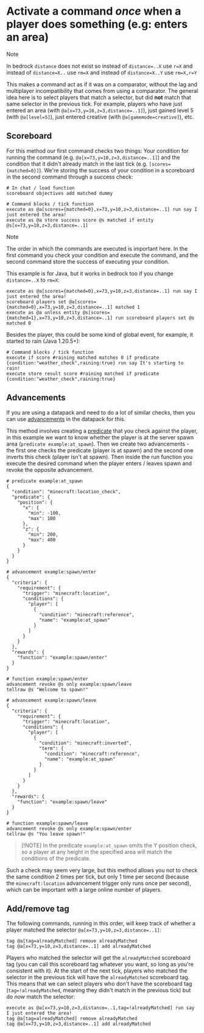 # Activate a command *once* when a player does something (e.g: enters an area)

> [!NOTE]
> In bedrock `distance` does not exist so instead of `distance=..X` use `r=X` and instead of `distance=X..` use `rm=X` and instead of `distance=X..Y` use `rm=X,r=Y`

This makes a command act as if it was on a comparator, without the lag and multiplayer incompatibility that comes from using a comparator. The general idea here is to select players that match a selector, but did **not** match that same selector in the previous tick. For example, players who have just entered an area (with `@a[x=73,y=10,z=3,distance=..1]`), just gained level 5 (with `@a[level=5]`), just entered creative (with `@a[gamemode=creative]`), etc.  

## Scoreboard

For this method our first command checks two things: Your condition for running the command (e.g. `@a[x=73,y=10,z=3,distance=..1]`) and the condition that it didn't already match in the last tick (e.g. `[scores={matched=0}]`). We're storing the success of your condition in a scoreboard in the second command through a success check:

    # In chat / load function
    scoreboard objectives add matched dummy
    
    # Command blocks / tick function
    execute as @a[scores={matched=0},x=73,y=10,z=3,distance=..1] run say I just entered the area!
    execute as @a store success score @s matched if entity @s[x=73,y=10,z=3,distance=..1]

> [!NOTE]
> The order in which the commands are executed is important here. In the first command you check your condition and execute the command, and the second command store the success of executing your condition.

This example is for Java, but it works in bedrock too if you change `distance=..X` to `rm=X`:


    execute as @a[scores={matched=0},x=73,y=10,z=3,distance=..1] run say I just entered the area!
    scoreboard players set @a[scores={matched=0},x=73,y=10,z=3,distance=..1] matched 1
    execute as @a unless entity @s[scores={matched=1},x=73,y=10,z=3,distance=..1] run scoreboard players set @s matched 0
    
Besides the player, this could be some kind of global event, for example, it started to rain (Java 1.20.5+):

    # Command blocks / tick function
    execute if score #raining matched matches 0 if predicate {condition:"weather_check",raining:true} run say It's starting to rain!
    execute store result score #raining matched if predicate {condition:"weather_check",raining:true}

## Advancements

If you are using a datapack and need to do a lot of similar checks, then you can use [advancements](https://minecraft.wiki/w/Advancement/JSON_format) in the datapack for this.

This method involves creating a [predicate](https://minecraft.wiki/w/Predicate) that you check against the player, in this example we want to know whether the player is at the server spawn area (`predicate example:at_spawn`). Then we create two advancements - the first one checks the predicate (player is at spawn) and the second one inverts this check (player isn't at spawn). Then inside the run function you execute the desired command when the player enters / leaves spawn and revoke the opposite advancement.

    # predicate example:at_spawn
    {
      "condition": "minecraft:location_check",
      "predicate": {
        "position": {
          "x": {
            "min": -100,
            "max": 100
          },
          "z": {
            "min": 200,
            "max": 400
          }
        }
      }
    }
    
    # advancement example:spawn/enter
    {
      "criteria": {
        "requirement": {
          "trigger": "minecraft:location",
          "conditions": {
            "player": [
              {
                "condition": "minecraft:reference",
                "name": "example:at_spawn"
              }
            ]
          }
        }
      },
      "rewards": {
        "function": "example:spawn/enter"
      }
    }
    
    # function example:spawn/enter
    advancement revoke @s only example:spawn/leave
    tellraw @s "Welcome to spawn!"
    
    # advancement example:spawn/leave
    {
      "criteria": {
        "requirement": {
          "trigger": "minecraft:location",
          "conditions": {
            "player": [
              {
                "condition": "minecraft:inverted",
                "term": {
                  "condition": "minecraft:reference",
                  "name": "example:at_spawn"
                }
              }
            ]
          }
        }
      },
      "rewards": {
        "function": "example:spawn/leave"
      }
    }
    
    # function example:spawn/leave
    advancement revoke @s only example:spawn/enter
    tellraw @s "You leave spawn!"

> [!NOTE] In the predicate `example:at_spawn` omits the Y position check, so a player at any height in the specified area will match the conditions of the predicate.

Such a check may seem very large, but this method allows you not to check the same condition 2 times per tick, but only 1 time per second (because the `minecraft:location` advancement trigger only runs once per second), which can be important with a large online number of players.

## Add/remove tag

The following commands, running in this order, will keep track of whether a player matched the selector `@a[x=73,y=10,z=3,distance=..1]`:

    tag @a[tag=alreadyMatched] remove alreadyMatched
    tag @a[x=73,y=10,z=3,distance=..1] add alreadyMatched

Players who matched the selector will get the `alreadyMatched` scoreboard tag (you can call this scoreboard tag whatever you want, so long as you're consistent with it). At the start of the next tick, players who matched the selector in the previous tick will have the `alreadyMatched` scoreboard tag. This means that we can select players who don't have the scoreboard tag (`tag=!alreadyMatched`, meaning they didn't match in the previous tick) but do *now* match the selector:

    execute as @a[x=73,y=10,z=3,distance=..1,tag=!alreadyMatched] run say I just entered the area!
    tag @a[tag=alreadyMatched] remove alreadyMatched
    tag @a[x=73,y=10,z=3,distance=..1] add alreadyMatched
